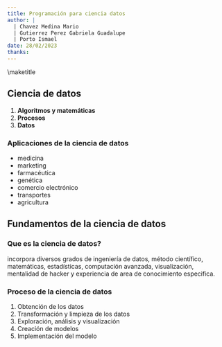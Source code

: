 ```yaml
---
title: Programación para ciencia datos
author: |
  | Chavez Medina Mario
  | Gutierrez Perez Gabriela Guadalupe
  | Porto Ismael
date: 28/02/2023
thanks:
---
```


\maketitle

## Ciencia de datos

1. **Algoritmos y matemáticas**
2. **Procesos**
3. **Datos**

### Aplicaciones de la ciencia de datos

- medicina
- marketing
- farmacéutica
- genética
- comercio electrónico
- transportes
- agricultura

## Fundamentos de la ciencia de datos

### Que es la ciencia de datos?

incorpora diversos grados de ingeniería de datos, método científico, matemáticas, estadísticas, computación avanzada, visualización, mentalidad de hacker y experiencia de area de conocimiento especifica.

### Proceso de la ciencia de datos

1. Obtención de los datos
2. Transformación y limpieza de los datos
3. Exploración, análisis y visualización
4. Creación de modelos
5. Implementación del modelo
